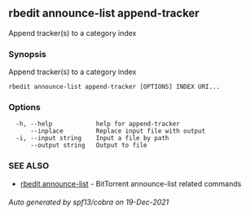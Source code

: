 ## rbedit announce-list append-tracker

Append tracker(s) to a category index

### Synopsis


Append tracker(s) to a category index

```
rbedit announce-list append-tracker [OPTIONS] INDEX URI...
```

### Options

```
  -h, --help            help for append-tracker
      --inplace         Replace input file with output
  -i, --input string    Input a file by path
      --output string   Output to file
```

### SEE ALSO

* [rbedit announce-list](rbedit_announce-list.md)	 - BitTorrent announce-list related commands

###### Auto generated by spf13/cobra on 19-Dec-2021
